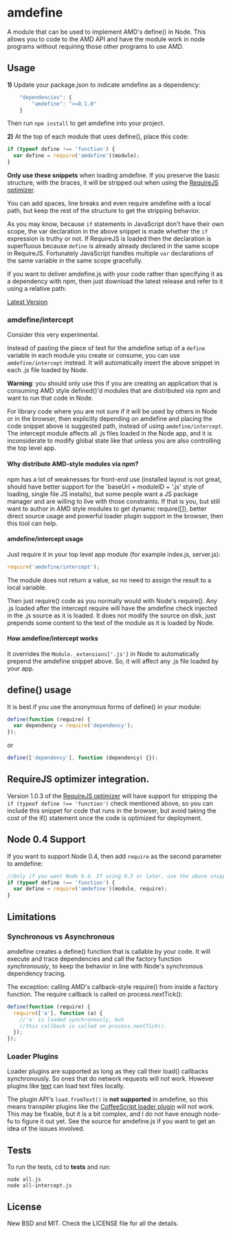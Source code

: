 # amdefine

A module that can be used to implement AMD's define() in Node. This allows you to code to the AMD API and have the module work in node programs without requiring those other programs to use AMD.

## Usage

**1)** Update your package.json to indicate amdefine as a dependency:

```javascript
    "dependencies": {
        "amdefine": ">=0.1.0"
    }
```

Then run `npm install` to get amdefine into your project.

**2)** At the top of each module that uses define(), place this code:

```javascript
if (typeof define !== 'function') {
  var define = require('amdefine')(module);
}
```

**Only use these snippets** when loading amdefine. If you preserve the basic structure, with the braces, it will be stripped out when using the [RequireJS optimizer](#optimizer).

You can add spaces, line breaks and even require amdefine with a local path, but keep the rest of the structure to get the stripping behavior.

As you may know, because `if` statements in JavaScript don't have their own scope, the var declaration in the above snippet is made whether the `if` expression is truthy or not. If RequireJS is loaded then the declaration is superfluous because `define` is already already declared in the same scope in RequireJS. Fortunately JavaScript handles multiple `var` declarations of the same variable in the same scope gracefully.

If you want to deliver amdefine.js with your code rather than specifying it as a dependency with npm, then just download the latest release and refer to it using a relative path:

[Latest Version](https://github.com/jrburke/amdefine/raw/latest/amdefine.js)

### amdefine/intercept

Consider this very experimental.

Instead of pasting the piece of text for the amdefine setup of a `define` variable in each module you create or consume, you can use `amdefine/intercept` instead. It will automatically insert the above snippet in each .js file loaded by Node.

**Warning**: you should only use this if you are creating an application that is consuming AMD style defined()'d modules that are distributed via npm and want to run that code in Node.

For library code where you are not sure if it will be used by others in Node or in the browser, then explicitly depending on amdefine and placing the code snippet above is suggested path, instead of using `amdefine/intercept`. The intercept module affects all .js files loaded in the Node app, and it is inconsiderate to modify global state like that unless you are also controlling the top level app.

#### Why distribute AMD-style modules via npm?

npm has a lot of weaknesses for front-end use (installed layout is not great, should have better support for the `baseUrl + moduleID + '.js' style of loading, single file JS installs), but some people want a JS package manager and are willing to live with those constraints. If that is you, but still want to author in AMD style modules to get dynamic require([]), better direct source usage and powerful loader plugin support in the browser, then this tool can help.

#### amdefine/intercept usage

Just require it in your top level app module (for example index.js, server.js):

```javascript
require('amdefine/intercept');
```

The module does not return a value, so no need to assign the result to a local variable.

Then just require() code as you normally would with Node's require(). Any .js loaded after the intercept require will have the amdefine check injected in the .js source as it is loaded. It does not modify the source on disk, just prepends some content to the text of the module as it is loaded by Node.

#### How amdefine/intercept works

It overrides the `Module._extensions['.js']` in Node to automatically prepend the amdefine snippet above. So, it will affect any .js file loaded by your app.

## define() usage

It is best if you use the anonymous forms of define() in your module:

```javascript
define(function (require) {
  var dependency = require('dependency');
});
```

or

```javascript
define(['dependency'], function (dependency) {});
```

## RequireJS optimizer integration. <a name="optimizer"></name>

Version 1.0.3 of the [RequireJS optimizer](http://requirejs.org/docs/optimization.html) will have support for stripping the `if (typeof define !== 'function')` check mentioned above, so you can include this snippet for code that runs in the browser, but avoid taking the cost of the if() statement once the code is optimized for deployment.

## Node 0.4 Support

If you want to support Node 0.4, then add `require` as the second parameter to amdefine:

```javascript
//Only if you want Node 0.4. If using 0.5 or later, use the above snippet.
if (typeof define !== 'function') {
  var define = require('amdefine')(module, require);
}
```

## Limitations

### Synchronous vs Asynchronous

amdefine creates a define() function that is callable by your code. It will execute and trace dependencies and call the factory function _synchronously_, to keep the behavior in line with Node's synchronous dependency tracing.

The exception: calling AMD's callback-style require() from inside a factory function. The require callback is called on process.nextTick():

```javascript
define(function (require) {
  require(['a'], function (a) {
    //'a' is loaded synchronously, but
    //this callback is called on process.nextTick().
  });
});
```

### Loader Plugins

Loader plugins are supported as long as they call their load() callbacks synchronously. So ones that do network requests will not work. However plugins like [text](http://requirejs.org/docs/api.html#text) can load text files locally.

The plugin API's `load.fromText()` is **not supported** in amdefine, so this means transpiler plugins like the [CoffeeScript loader plugin](https://github.com/jrburke/require-cs) will not work. This may be fixable, but it is a bit complex, and I do not have enough node-fu to figure it out yet. See the source for amdefine.js if you want to get an idea of the issues involved.

## Tests

To run the tests, cd to **tests** and run:

```
node all.js
node all-intercept.js
```

## License

New BSD and MIT. Check the LICENSE file for all the details.
